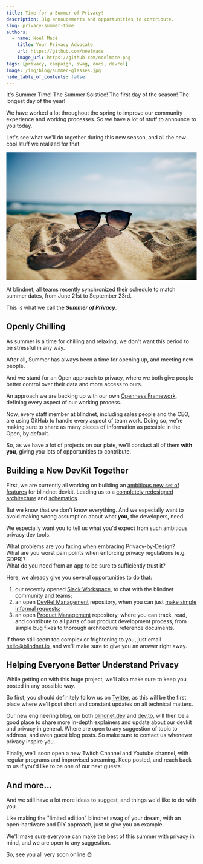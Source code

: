 ```yaml
---
title: Time for a Summer of Privacy!
description: Big annoucements and opportunities to contribute.
slug: privacy-summer-time
authors:
  - name: Noël Macé
    title: Your Privacy Advocate
    url: https://github.com/noelmace
    image_url: https://github.com/noelmace.png
tags: [privacy, campaign, swag, docs, devrel]
image: /img/blog/summer-glasses.jpg
hide_table_of_contents: false
---
```


It's Summer Time!
The Summer Solstice!
The first day of the season!
The longest day of the year!

We have worked a lot throughout the spring to improve our community experience and working processes.
So we have a lot of stuff to announce to you today.

Let's see what we'll do together during this new season, and all the new cool stuff we realized for that.

![Summer Time](/img/blog/summer-glasses.jpg)

At blindnet, all teams recently synchronized their schedule to match summer dates, from June 21st to September 23rd.

This is what we call the ***Summer of Privacy***.

## Openly Chilling

As summer is a time for chilling and relaxing, we don't want this period to be stressful in any way.

After all, Summer has always been a time for opening up, and meeting new people.

And we stand for an Open approach to privacy, where we both give people better control over their data and more access to ours.

An approach we are backing up with our own [Openness Framework](https://github.com/blindnet-io/openness-framework), defining every aspect of our working process.

Now, every staff member at blindnet, including sales people and the CEO, are using GitHub to handle every aspect of team work.
Doing so, we're making sure to share as many pieces of information as possible in the Open, by default.

So, as we have a lot of projects on our plate, we'll conduct all of them **with you**, giving you lots of opportunities to contribute.

## Building a New DevKit Together

First, we are currently all working on building an [ambitious new set of features](https://github.com/blindnet-io/product-management/tree/main/refs/high-level-conceptualization) for blindnet devkit.
Leading us to a [completely redesigned architecture](https://github.com/blindnet-io/product-management/tree/main/refs/high-level-architecture) and [schematics](https://github.com/blindnet-io/product-management/pull/659).

But we know that we don't know everything.
And we especially want to avoid making wrong assumption about what **you**, the developers, need.

We especially want you to tell us what you'd expect from such ambitious privacy dev tools.

What problems are you facing when embracing Privacy-by-Design?\
What are you worst pain points when enforcing privacy regulations (e.g. GDPR)?\
What do you need from an app to be sure to sufficiently trust it?

Here, we already give you several opportunities to do that:

1. our recently opened [Slack Workspace](https://join.slack.com/t/blindnet/shared_invite/zt-1arqlhqt3-A8dPYXLbrnqz1ZKsz6ItOg), to chat with the blindnet community and teams;
1. an open [DevRel Management](https://github.com/blindnet-io/product-management) repository, when you can just [make simple informal requests](https://github.com/blindnet-io/devrel-management/issues/new?assignees=noelmace&labels=request%2Ctriage&template=request.yml&title=%5BRequest%5D%3A+);
1. an open [Product Management](https://github.com/blindnet-io/product-management/) repository, where you can track, read, and contribute to all parts of our product development process, from simple bug fixes to thorough architecture reference documents.

If those still seem too complex or frightening to you, just email [hello@blindnet.io](mailto:hello@blindnet.io), and we'll make sure to give you an answer right away.

## Helping Everyone Better Understand Privacy

While getting on with this huge project, we'll also make sure to keep you posted in any possible way.

So first, you should definitely follow us on [Twitter](https://twitter.com/blindnet_io), as this will be the first place where we'll post short and constant updates on all technical matters.

Our new engineering blog, on both [blindnet.dev](https://blindnet.dev/blog) and [dev.to](https://dev.to/blindnet), will then be a good place to share more in-depth explainers and update about our devkit and privacy in general.
Where are open to any suggestion of topic to address, and even guest blog posts.
So make sure to contact us whenever privacy inspire you.

Finally, we'll soon open a new Twitch Channel and Youtube channel, with regular programs and improvised streaming.
Keep posted, and reach back to us if you'd like to be one of our next guests.

## And more...

And we still have a lot more ideas to suggest, and things we'd like to do with you.

Like making the "limited edition" blindnet swag of your dream, with an open-hardware and DIY approach, just to give you an example.

We'll make sure everyone can make the best of this summer with privacy in mind, and we are open to any suggestion.

So, see you all very soon online :sun_with_face:
